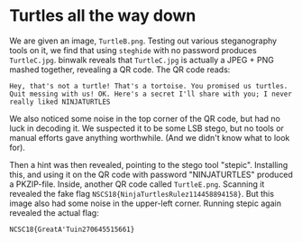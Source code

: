 # Turtles all the way down

We are given an image, `TurtleB.png`. Testing out various steganography tools on it, we find that using `steghide` with no password produces `TurtleC.jpg`. binwalk reveals that `TurtleC.jpg` is actually a JPEG + PNG mashed together, revealing a QR code. The QR code reads:

`Hey, that's not a turtle! That's a tortoise. You promised us turtles. Quit messing with us!
OK. Here's a secret I'll share with you; I never really liked NINJATURTLES`

We also noticed some noise in the top corner of the QR code, but had no luck in decoding it. We suspected it to be some LSB stego, but no tools or manual efforts gave anything worthwhile. (And we didn't know what to look for).

Then a hint was then revealed, pointing to the stego tool "stepic". Installing this, and using it on the QR code with password "NINJATURTLES" produced a PKZIP-file. Inside, another QR code called `TurtleE.png`. Scanning it revealed the fake flag `NSCS18{NinjaTurtlesRulez114458894158}`. But this image also had some noise in the upper-left corner. Running stepic again revealed the actual flag:

`NCSC18{GreatA'Tuin270645515661}`